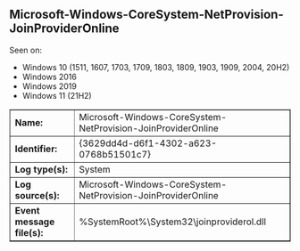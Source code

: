 ## Microsoft-Windows-CoreSystem-NetProvision-JoinProviderOnline

Seen on:
* Windows 10 (1511, 1607, 1703, 1709, 1803, 1809, 1903, 1909, 2004, 20H2)
* Windows 2016
* Windows 2019
* Windows 11 (21H2)

<table border="1" class="docutils">
  <tbody>
    <tr>
      <td><b>Name:</b></td>
      <td>Microsoft-Windows-CoreSystem-NetProvision-JoinProviderOnline</td>
    </tr>
    <tr>
      <td><b>Identifier:</b></td>
      <td>{3629dd4d-d6f1-4302-a623-0768b51501c7}</td>
    </tr>
    <tr>
      <td><b>Log type(s):</b></td>
      <td>System</td>
    </tr>
    <tr>
      <td><b>Log source(s):</b></td>
      <td>Microsoft-Windows-CoreSystem-NetProvision-JoinProviderOnline</td>
    </tr>
    <tr>
      <td><b>Event message file(s):</b></td>
      <td>%SystemRoot%\System32\joinproviderol.dll</td>
    </tr>
  </tbody>
</table>

&nbsp;

